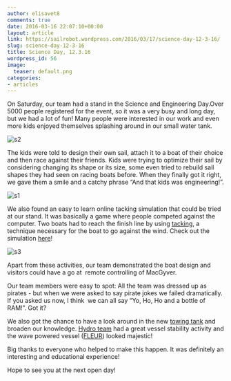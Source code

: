 ```yaml
---
author: elisavet8
comments: true
date: 2016-03-16 22:07:10+00:00
layout: article
link: https://sailrobot.wordpress.com/2016/03/17/science-day-12-3-16/
slug: science-day-12-3-16
title: Science Day, 12.3.16
wordpress_id: 56
image:
  teaser: default.png
categories:
- articles
---
```


On Saturday, our team had a stand in the Science and Engineering Day.Over 5000 people registered for the event, so it was a very busy and long day, but we had a lot of fun! Many people were interested in our work and even more kids enjoyed themselves splashing around in our small water tank.

![s2](https://sailrobot.files.wordpress.com/2016/03/s2.jpg)

The kids were told to design their own sail, attach it to a boat of their choice and then race against their friends. Kids were trying to optimize their sail by considering changing its shape or its size, some even tried to rebuild sail shapes they had seen on racing boats before. When they finally got it right, we gave them a smile and a catchy phrase “And that kids was engineering!”.

![s1](https://sailrobot.files.wordpress.com/2016/03/s1.jpg)

We also found an easy to learn online tacking simulation that could be tried at our stand. It was basically a game where people competed against the computer. Two boats had to reach the finish line by using [tacking](https://en.wikipedia.org/wiki/Tacking_(sailing)), a technique necessary for the boat to go against the wind. Check out the simulation [here](http://www.sailracer.net/windgame/)!

![s3](https://sailrobot.files.wordpress.com/2016/03/s3.jpg)

Apart from these activities, our team demonstrated the boat design and visitors could have a go at  remote controlling of MacGyver.

Our team members were easy to spot: All the team was dressed up as pirates - but when we were asked to say pirate jokes we failed dramatically. If you asked us now, I think  we can all say “Yo, Ho, Ho and a bottle of RAM!”. Got it?

We also got the chance to have a look around in the new [towing tank](http://blog.soton.ac.uk/fsiblog/?s=towing+tank) and broaden our knowledge. [Hydro team](https://www.facebook.com/SouthamptonHydroTeam/?fref=ts) had a great vessel stability activity and the wave powered vessel ([FLEUR](http://blog.soton.ac.uk/fsiblog/2015/12/07/making-waves-in-the-southampton-boldrewood-innovation-campus-towing-tank/)) looked majestic!

Big thanks to everyone who helped to make this happen. It was definitely an interesting and educational experience!

Hope to see you at the next open day!
